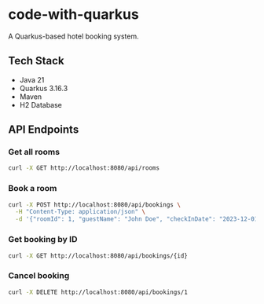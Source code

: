 # code-with-quarkus

A Quarkus-based hotel booking system.

## Tech Stack

- Java 21
- Quarkus 3.16.3
- Maven
- H2 Database

## API Endpoints

### Get all rooms

```bash
curl -X GET http://localhost:8080/api/rooms
```

### Book a room
```bash
curl -X POST http://localhost:8080/api/bookings \
  -H "Content-Type: application/json" \
  -d '{"roomId": 1, "guestName": "John Doe", "checkInDate": "2023-12-01", "checkOutDate": "2023-12-05"}'
```
### Get booking by ID
```bash
curl -X GET http://localhost:8080/api/bookings/{id}
```

### Cancel booking
``` bash 
curl -X DELETE http://localhost:8080/api/bookings/1
```

